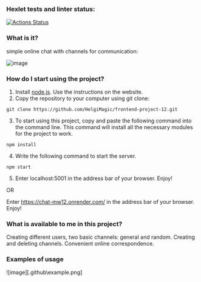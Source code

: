 ### Hexlet tests and linter status:
[![Actions Status](https://github.com/HelgiMagic/frontend-project-12/actions/workflows/hexlet-check.yml/badge.svg)](https://github.com/HelgiMagic/frontend-project-12/actions)

### What is it?

simple online chat with channels for communication:

![image](https://th.bing.com/th/id/OIG.VPUP4c_jIyTpf1_dE7ye?w=1024&h=1024&rs=1&pid=ImgDetMain)
### How do I start using the project?

1. Install [node.js](https://nodejs.org/). Use the instructions on the website.
2. Copy the repository to your computer using git clone:
```
git clone https://github.com/HelgiMagic/frontend-project-12.git
```
3. To start using this project, copy and paste the following command into the command line. This command will install all the necessary modules for the project to work.
```
npm install
```
4. Write the following command to start the server.
```
npm start
```
5. Enter localhost:5001 in the address bar of your browser. Enjoy!

OR

Enter https://chat-mw12.onrender.com/ in the address bar of your browser. Enjoy!

### What is available to me in this project?

Creating different users, two basic channels: general and random. Creating and deleting channels. Convenient online correspondence.

### Examples of usage
![image][.github\example.png]